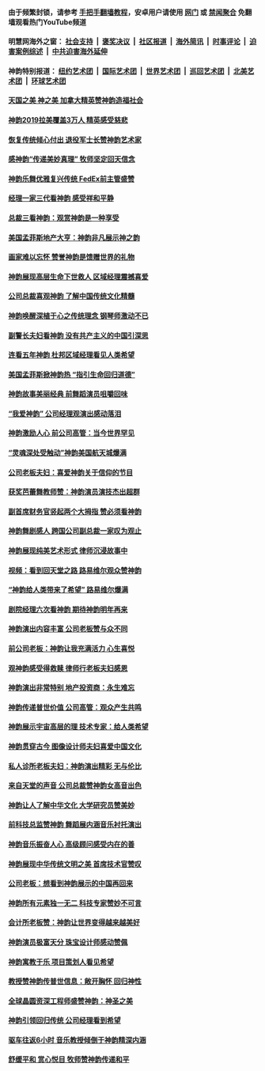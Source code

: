 #### 由于频繁封锁，请参考 [手把手翻墙教程](https://github.com/gfw-breaker/guides/wiki/)，安卓用户请使用 [网门](https://github.com/gfw-breaker/bn-android/blob/master/ogate.md?t=05260915) 或 [禁闻聚合](https://github.com/gfw-breaker/bn-android) 免翻墙观看热门YouTube频道 

#### 明慧网海外之窗：&nbsp;[社会支持](140.md?t=05260915) &nbsp;|&nbsp; [褒奖决议](282.md?t=05260915) &nbsp;|&nbsp; [社区报道](91.md?t=05260915) &nbsp;|&nbsp; [海外简讯](245.md?t=05260915) &nbsp;|&nbsp; [时事评论](251.md?t=05260915) &nbsp;|&nbsp; [迫害案例综述](328.md?t=05260915) &nbsp;|&nbsp; [中共迫害海外延伸](236.md?t=05260915) 

#### 神韵特别报道：&nbsp;[纽约艺术团](nf4778.md?t=05260915) &nbsp;|&nbsp; [国际艺术团](nf4780.md?t=05260915) &nbsp;|&nbsp; [世界艺术团](nf5951.md?t=05260915) &nbsp;|&nbsp; [巡回艺术团](nf4779.md?t=05260915) &nbsp;|&nbsp; [北美艺术团](nf1148019.md?t=05260915) &nbsp;|&nbsp; [环球艺术团](nf1299941.md?t=05260915)  

#### [天国之美 神之美 加拿大精英赞神韵造福社会](../pages/nf4779/n11278604.md?t=05260915) 

#### [神韵2019拉美覆盖3万人 精英感受慈悲](../pages/nf4779/n11252902.md?t=05260915) 

#### [恢复传统倾心付出 退役军士长赞神韵艺术家](../pages/nf4779/n11252949.md?t=05260915) 

#### [感神韵“传递美妙真理” 牧师坚定回天信念](../pages/nf4779/n11252971.md?t=05260915) 

#### [神韵乐舞优雅复兴传统 FedEx前主管盛赞](../pages/nf4779/n11252837.md?t=05260915) 

#### [经理一家三代看神韵 感受祥和平静](../pages/nf4779/n11252817.md?t=05260915) 

#### [总裁三看神韵：观赏神韵是一种享受](../pages/nf4779/n11252735.md?t=05260915) 

#### [美国孟菲斯地产大亨：神韵非凡展示神之韵](../pages/nf4779/n11251654.md?t=05260915) 

#### [画家难以忘怀 赞誉神韵是馈赠世界的礼物](../pages/nf4779/n11251992.md?t=05260915) 

#### [神韵展现高层生命下世救人 区域经理震撼喜爱](../pages/nf4779/n11251524.md?t=05260915) 

#### [公司总裁喜观神韵 了解中国传统文化精髓](../pages/nf4779/n11251489.md?t=05260915) 

#### [神韵唤醒深植于心之传统理念 钢琴师激动不已](../pages/nf4779/n11249861.md?t=05260915) 

#### [副警长夫妇看神韵 没有共产主义的中国引深思](../pages/nf4779/n11249856.md?t=05260915) 

#### [连看五年神韵 杜邦区域经理看见人类希望](../pages/nf4779/n11249851.md?t=05260915) 

#### [美国孟菲斯掀神韵热 “指引生命回归道德”](../pages/nf4779/n11249808.md?t=05260915) 

#### [神韵故事美丽经典 前舞蹈演员咀嚼回味](../pages/nf4779/n11249710.md?t=05260915) 

#### [“我爱神韵” 公司经理观演出感动落泪](../pages/nf4779/n11249694.md?t=05260915) 

#### [神韵激励人心  前公司高管：当今世界罕见](../pages/nf4779/n11245447.md?t=05260915) 

#### [“灵魂深处受触动”神韵美国航天城爆满](../pages/nf4779/n11245301.md?t=05260915) 

#### [公司老板夫妇：喜爱神韵关于信仰的节目](../pages/nf4779/n11244824.md?t=05260915) 

#### [获奖芭蕾舞教师赞：神韵演员演技杰出超群](../pages/nf4779/n11244794.md?t=05260915) 

#### [副首席财务官竖起两个大拇指 赞必须看神韵](../pages/nf4779/n11244515.md?t=05260915) 

#### [神韵舞剧感人 跨国公司副总裁一家叹为观止](../pages/nf4779/n11244462.md?t=05260915) 

#### [神韵展现纯美艺术形式 律师沉浸故事中](../pages/nf4779/n11244178.md?t=05260915) 

#### [视频：看到回天堂之路 路易维尔观众赞神韵](../pages/nf4779/n11238386.md?t=05260915) 

#### [“神韵给人类带来了希望” 路易维尔爆满](../pages/nf4779/n11229136.md?t=05260915) 

#### [剧院经理六次看神韵 期待神韵明年再来](../pages/nf4779/n11229084.md?t=05260915) 

#### [神韵演出内容丰富 公司老板赞与众不同](../pages/nf4779/n11228988.md?t=05260915) 

#### [前公司老板：神韵让我充满活力 心生喜悦](../pages/nf4779/n11228473.md?t=05260915) 

#### [观神韵感受得救赎 律师行老板夫妇感恩](../pages/nf4779/n11228698.md?t=05260915) 

#### [神韵演出非常特别 地产投资商：永生难忘](../pages/nf4779/n11228640.md?t=05260915) 

#### [神韵传递普世价值 公司高管：观众产生共鸣](../pages/nf4779/n11228714.md?t=05260915) 

#### [神韵展示宇宙高层的理 技术专家：给人类希望](../pages/nf4779/n11228419.md?t=05260915) 

#### [神韵贯穿古今 图像设计师夫妇喜爱中国文化](../pages/nf4779/n11228216.md?t=05260915) 

#### [私人诊所老板夫妇：神韵演出精彩 无与伦比](../pages/nf4779/n11228146.md?t=05260915) 

#### [来自天堂的声音 公司总裁赞神韵女高音出色](../pages/nf4779/n11224155.md?t=05260915) 

#### [神韵让人了解中华文化 大学研究员赞美妙](../pages/nf4779/n11224068.md?t=05260915) 

#### [前科技总监赞神韵 舞蹈展内涵音乐衬托演出](../pages/nf4779/n11223799.md?t=05260915) 

#### [神韵音乐振奋人心 高级顾问感受内在的善](../pages/nf4779/n11223768.md?t=05260915) 

#### [神韵展现中华传统文明之美 首席技术官赞叹](../pages/nf4779/n11223769.md?t=05260915) 

#### [公司老板：想看到神韵展示的中国再回来](../pages/nf4779/n11223422.md?t=05260915) 

#### [神韵所有元素独一无二 科技专家赞妙不可言](../pages/nf4779/n11223681.md?t=05260915) 

#### [会计所老板赞：神韵让世界变得越来越美好](../pages/nf4779/n11223557.md?t=05260915) 

#### [神韵演员极富天分 珠宝设计师感动赞佩](../pages/nf4779/n11223402.md?t=05260915) 

#### [神韵寓教于乐 项目策划人看见希望](../pages/nf4779/n11221822.md?t=05260915) 

#### [教授赞神韵传普世信息：敞开胸怀 回归神性](../pages/nf4779/n11221697.md?t=05260915) 

#### [全球晶圆资深工程师盛赞神韵：神圣之美](../pages/nf4779/n11221507.md?t=05260915) 

#### [神韵引领回归传统 公司经理看到希望](../pages/nf4779/n11221383.md?t=05260915) 

#### [驱车往返6小时 音乐教授倾倒于神韵精深内涵](../pages/nf4779/n11221376.md?t=05260915) 

#### [舒缓平和 赏心悦目 牧师赞神韵传递和平](../pages/nf4779/n11220817.md?t=05260915) 

